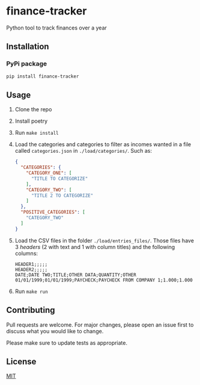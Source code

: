 # finance-tracker

Python tool to track finances over a year

## Installation

### PyPi package

```bash
pip install finance-tracker
```

## Usage

1. Clone the repo
2. Install poetry
3. Run `make install`
4. Load the categories and categories to filter as incomes wanted in a file called `categories.json`
    in `./load/categories/`. Such as:
    
    ```json
    {
      "CATEGORIES": {
        "CATEGORY_ONE": [
          "TITLE TO CATEGORIZE"
        ],
        "CATEGORY_TWO": [
          "TITLE 2 TO CATEGORIZE"
        ]
      },
      "POSITIVE_CATEGORIES": [
        "CATEGORY_TWO"
      ]
    }
    ```

5. Load the CSV files in the folder `./load/entries_files/`. Those files have 3 _headers_ (2 with text and 1 with column
titles) and the following columns:

    ```csv
    HEADER1;;;;;
    HEADER2;;;;;
    DATE;DATE TWO;TITLE;OTHER DATA;QUANTITY;OTHER
    01/01/1999;01/01/1999;PAYCHECK;PAYCHECK FROM COMPANY 1;1.000;1.000
    ```

6. Run `make run`

## Contributing

Pull requests are welcome. For major changes, please open an issue first to discuss what you would like to change.

Please make sure to update tests as appropriate.

## License

[MIT](https://choosealicense.com/licenses/mit/)
